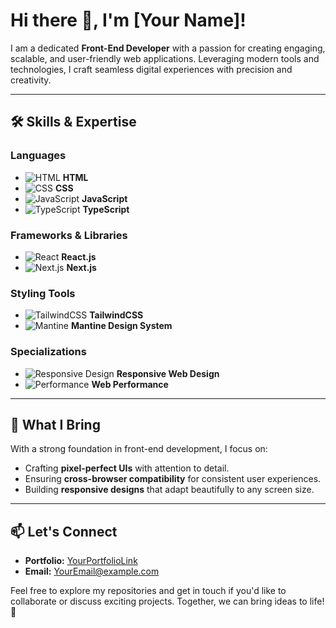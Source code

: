 # Hi there 👋, I'm [Your Name]!

I am a dedicated **Front-End Developer** with a passion for creating engaging, scalable, and user-friendly web applications. Leveraging modern tools and technologies, I craft seamless digital experiences with precision and creativity.

---

## 🛠️ Skills & Expertise

### **Languages**
- ![HTML](https://img.shields.io/badge/-HTML-E34F26?style=flat-square&logo=html5&logoColor=white) **HTML**
- ![CSS](https://img.shields.io/badge/-CSS-1572B6?style=flat-square&logo=css3&logoColor=white) **CSS**
- ![JavaScript](https://img.shields.io/badge/-JavaScript-F7DF1E?style=flat-square&logo=javascript&logoColor=black) **JavaScript**
- ![TypeScript](https://img.shields.io/badge/-TypeScript-3178C6?style=flat-square&logo=typescript&logoColor=white) **TypeScript**

### **Frameworks & Libraries**
- ![React](https://img.shields.io/badge/-React-61DAFB?style=flat-square&logo=react&logoColor=black) **React.js**
- ![Next.js](https://img.shields.io/badge/-Next.js-000000?style=flat-square&logo=next.js&logoColor=white) **Next.js**

### **Styling Tools**
- ![TailwindCSS](https://img.shields.io/badge/-TailwindCSS-38B2AC?style=flat-square&logo=tailwind-css&logoColor=white) **TailwindCSS**
- ![Mantine](https://img.shields.io/badge/-Mantine-339AF0?style=flat-square&logo=mantine&logoColor=white) **Mantine Design System**

### **Specializations**
- ![Responsive Design](https://img.shields.io/badge/-Responsive%20Design-00C853?style=flat-square&logo=responsive&logoColor=white) **Responsive Web Design**
- ![Performance](https://img.shields.io/badge/-Performance%20Optimization-FF6F00?style=flat-square&logo=optimization&logoColor=white) **Web Performance**

---

## 🚀 What I Bring
With a strong foundation in front-end development, I focus on:
- Crafting **pixel-perfect UIs** with attention to detail.
- Ensuring **cross-browser compatibility** for consistent user experiences.
- Building **responsive designs** that adapt beautifully to any screen size.

---

## 📫 Let's Connect
- **Portfolio:** [YourPortfolioLink](#)
- **Email:** [YourEmail@example.com](mailto:YourEmail@example.com)

Feel free to explore my repositories and get in touch if you'd like to collaborate or discuss exciting projects. Together, we can bring ideas to life! 🌟
